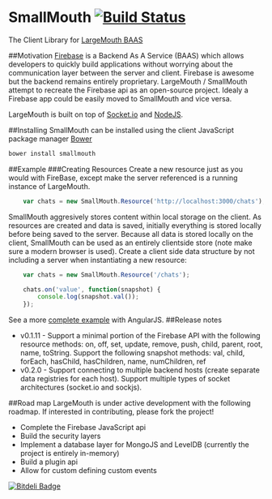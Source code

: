 SmallMouth [![Build Status](https://travis-ci.org/blittle/smallmouth.png?branch=master)](https://travis-ci.org/blittle/smallmouth)
==========

The Client Library for [LargeMouth BAAS](https://github.com/blittle/largemouth)

##Motivation
[Firebase](http://firebase.com) is a Backend As A Service (BAAS) which allows developers to quickly build applications without worrying about the communication layer between the server and client. Firebase is awesome but the backend remains entirely proprietary. LargeMouth / SmallMouth attempt to recreate the Firebase api as an open-source project. Idealy a Firebase app could be easily moved to SmallMouth and vice versa. 

LargeMouth is built on top of [Socket.io](http://socket.io/) and [NodeJS](http://nodejs.org/). 

##Installing
SmallMouth can be installed using the client JavaScript package manager [Bower](http://bower.io/)

```bash
bower install smallmouth
```

##Example
###Creating Resources
Create a new resource just as you would with FireBase, except make the server referenced is a running instance of LargeMouth.
```javascript
	var chats = new SmallMouth.Resource('http://localhost:3000/chats');
```

SmallMouth aggresively stores content within local storage on the client. As resources are created and data is saved, initially 
everything is stored locally before being saved to the server. Because all data is stored locally on the client, SmallMouth can be used as an entirely clientside store (note make sure a modern browser is used). Create a client side data structure by not including a server when instantiating a new resource:
```javascript
	var chats = new SmallMouth.Resource('/chats');

	chats.on('value', function(snapshot) {
		console.log(snapshot.val());	
	});
```
See a more [complete example](example/index.html) with AngularJS.
##Release notes
 - v0.1.11 - Support a minimal portion of the Firebase API with the following resource methods: on, off, set, update, remove, push, child, parent, root, name, toString. Support the following snapshot methods: val, child, forEach, hasChild, hasChildren, name, numChildren, ref
 - v0.2.0 - Support connecting to multiple backend hosts (create separate data registries for each host). Support multiple types of socket architectures (socket.io and sockjs).

##Road map
LargeMouth is under active development with the following roadmap. If interested in contributing, please fork the project!

 - Complete the Firebase JavaScript api
 - Build the security layers
 - Implement a database layer for MongoJS and LevelDB (currently the project is entirely in-memory)
 - Build a plugin api
 - Allow for custom defining custom events

[![Bitdeli Badge](https://d2weczhvl823v0.cloudfront.net/blittle/smallmouth/trend.png)](https://bitdeli.com/free "Bitdeli Badge")
